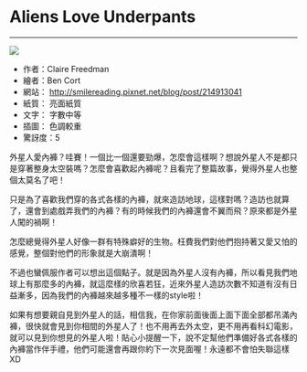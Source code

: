 # Aliens Love Underpants
---
![](https://images-na.ssl-images-amazon.com/images/I/61PFZnxy3BL._SX437_BO1,204,203,200_.jpg)
+ 作者：Claire Freedman
+ 繪者：Ben Cort
+ 網站： http://smilereading.pixnet.net/blog/post/214913041
+ 紙質： 亮面紙質
+ 文字： 字數中等
+ 插圖： 色調較重
+ 驚訝度：5


外星人愛內褲？哇賽！一個比一個還要勁爆，怎麼會這樣啊？想說外星人不是都只是穿著整身太空裝嗎？怎麼會喜歡起內褲呢？且看完了整篇故事，覺得外星人也整個太莫名了吧！

只是為了喜歡我們穿的各式各樣的內褲，就來造訪地球，這樣對嗎？造訪也就算了，還會到處戲弄我們的內褲？有的時候我們的內褲還會不翼而飛？原來都是外星人闖的禍啊！

怎麼總覺得外星人好像一群有特殊癖好的生物。枉費我們對他們抱持著又愛又怕的感覺，整個對他們的形象就是大崩潰啊！

不過也蠻佩服作者可以想出這個點子。就是因為外星人沒有內褲，所以看見我們地球上有那麼多的內褲，就這麼樣的欣喜若狂，近來外星人造訪次數不知道有沒有日益漸多，因為我們的內褲越來越多種不一樣的style啦！

如果有想要親自見到外星人的話，相信我，在你家前面後面上面下面全部都吊滿內褲，很快就會見到你相間的外星人了！也不用再去外太空，更不用再看科幻電影，就可以見到你想見的外星人啦！貼心小提醒一下，說不定幫他們準備好各式各樣的內褲當作伴手禮，他們可能還會再跟你約下一次見面喔！永遠都不會怕失聯這樣XD

